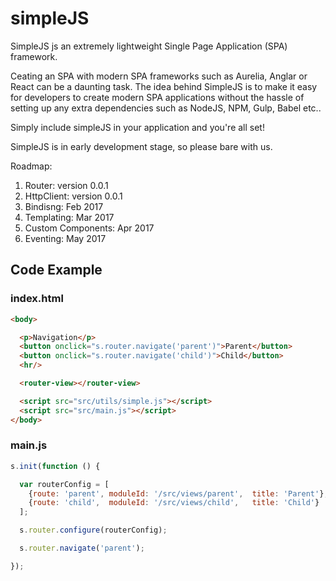 # simpleJS
SimpleJS js an extremely lightweight Single Page Application (SPA) framework.

Ceating an SPA with modern SPA frameworks such as Aurelia, Anglar or React can be a daunting task.
The idea behind SimpleJS is to make it easy for developers to create modern SPA applications without the hassle of setting up any extra dependencies such as NodeJS, NPM, Gulp, Babel etc..

Simply include simpleJS in your application and you're all set!

SimpleJS is in early development stage, so please bare with us.

Roadmap:<br>
1. Router: version 0.0.1<br>
2. HttpClient: version 0.0.1<br>
3. Bindisng: Feb 2017<br>
4. Templating: Mar 2017<br>
5. Custom Components: Apr 2017<br>
6. Eventing: May 2017

## Code Example

### index.html
```html
<body>

  <p>Navigation</p>
  <button onclick="s.router.navigate('parent')">Parent</button>
  <button onclick="s.router.navigate('child')">Child</button>
  <hr/>

  <router-view></router-view>

  <script src="src/utils/simple.js"></script>
  <script src="src/main.js"></script>
</body>

```

### main.js
```js
s.init(function () {

  var routerConfig = [
    {route: 'parent', moduleId: '/src/views/parent',  title: 'Parent'},
    {route: 'child',  moduleId: '/src/views/child',   title: 'Child'}
  ];

  s.router.configure(routerConfig);

  s.router.navigate('parent');

});
```

